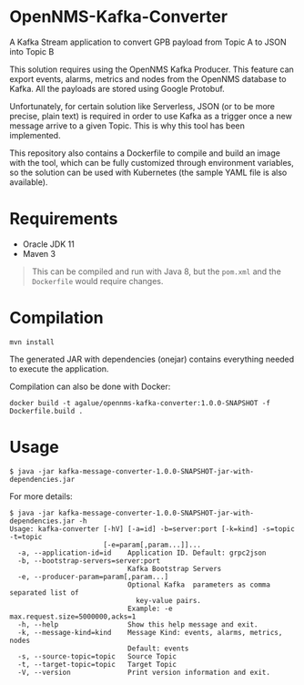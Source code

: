 # OpenNMS-Kafka-Converter
A Kafka Stream application to convert GPB payload from Topic A to JSON into Topic B

This solution requires using the OpenNMS Kafka Producer. This feature can export events, alarms, metrics and nodes from the OpenNMS database to Kafka. All the payloads are stored using Google Protobuf.

Unfortunately, for certain solution like Serverless, JSON (or to be more precise, plain text) is required in order to use Kafka as a trigger once a new message arrive to a given Topic. This is why this tool has been implemented.

This repository also contains a Dockerfile to compile and build an image with the tool, which can be fully customized through environment variables, so the solution can be used with Kubernetes (the sample YAML file is also available).

# Requirements

* Oracle JDK 11
* Maven 3

> This can be compiled and run with Java 8, but the `pom.xml` and the `Dockerfile` would require changes.

# Compilation

```shell
mvn install
```

The generated JAR with dependencies (onejar) contains everything needed to execute the application.

Compilation can also be done with Docker:

```shell
docker build -t agalue/opennms-kafka-converter:1.0.0-SNAPSHOT -f Dockerfile.build .
```

# Usage

```shell
$ java -jar kafka-message-converter-1.0.0-SNAPSHOT-jar-with-dependencies.jar
```

For more details:

```shell
$ java -jar kafka-message-converter-1.0.0-SNAPSHOT-jar-with-dependencies.jar -h
Usage: kafka-converter [-hV] [-a=id] -b=server:port [-k=kind] -s=topic -t=topic
                       [-e=param[,param...]]...
  -a, --application-id=id    Application ID. Default: grpc2json
  -b, --bootstrap-servers=server:port
                             Kafka Bootstrap Servers
  -e, --producer-param=param[,param...]
                             Optional Kafka  parameters as comma separated list of
                               key-value pairs.
                             Example: -e max.request.size=5000000,acks=1
  -h, --help                 Show this help message and exit.
  -k, --message-kind=kind    Message Kind: events, alarms, metrics, nodes
                             Default: events
  -s, --source-topic=topic   Source Topic
  -t, --target-topic=topic   Target Topic
  -V, --version              Print version information and exit.
```

